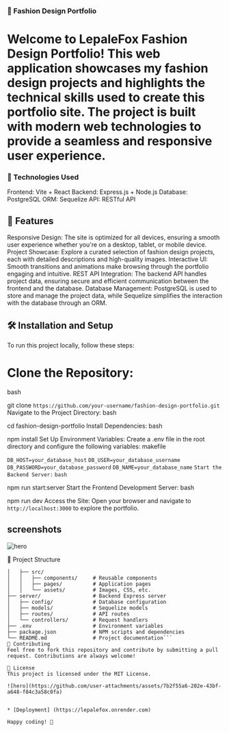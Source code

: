 ### 🧵 Fashion Design Portfolio

# Welcome to LepaleFox Fashion Design Portfolio! This web application showcases my fashion design projects and highlights the technical skills used to create this portfolio site. The project is built with modern web technologies to provide a seamless and responsive user experience.

### 🚀 Technologies Used
Frontend: Vite + React
Backend: Express.js + Node.js
Database: PostgreSQL
ORM: Sequelize
API: RESTful API
## 🎨 Features
Responsive Design: The site is optimized for all devices, ensuring a smooth user experience whether you're on a desktop, tablet, or mobile device.
Project Showcase: Explore a curated selection of fashion design projects, each with detailed descriptions and high-quality images.
Interactive UI: Smooth transitions and animations make browsing through the portfolio engaging and intuitive.
REST API Integration: The backend API handles project data, ensuring secure and efficient communication between the frontend and the database.
Database Management: PostgreSQL is used to store and manage the project data, while Sequelize simplifies the interaction with the database through an ORM.
## 🛠️ Installation and Setup
To run this project locally, follow these steps:

# Clone the Repository:
bash

git clone ```https://github.com/your-username/fashion-design-portfolio.git```
Navigate to the Project Directory:
bash

cd fashion-design-portfolio
Install Dependencies:
bash

npm install
Set Up Environment Variables:
Create a .env file in the root directory and configure the following variables:
makefile

```DB_HOST=your_database_host```
```DB_USER=your_database_username```
```DB_PASSWORD=your_database_password```
```DB_NAME=your_database_name```
```Start the Backend Server:```
```bash```

npm run start:server
Start the Frontend Development Server:
bash

npm run dev
Access the Site:
Open your browser and navigate to ```http://localhost:3000``` to explore the portfolio.


## screenshots 

![hero](https://github.com/user-attachments/assets/7b2f55a6-202e-43bf-a648-f84c3a58c0fa)


📂 Project Structure

```├── client/                 # Frontend React application
│   ├── src/
│   │   ├── components/     # Reusable components
│   │   ├── pages/          # Application pages
│   │   └── assets/         # Images, CSS, etc.
├── server/                 # Backend Express server
│   ├── config/             # Database configuration
│   ├── models/             # Sequelize models
│   ├── routes/             # API routes
│   └── controllers/        # Request handlers
├── .env                    # Environment variables
├── package.json            # NPM scripts and dependencies
└── README.md               # Project documentation```
🌟 Contributing
Feel free to fork this repository and contribute by submitting a pull request. Contributions are always welcome!

📄 License
This project is licensed under the MIT License.

![hero](https://github.com/user-attachments/assets/7b2f55a6-202e-43bf-a648-f84c3a58c0fa)


* [Deployment] (https://lepalefox.onrender.com)

Happy coding! 🎉